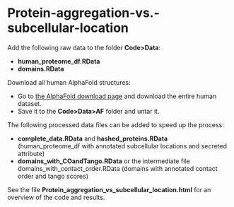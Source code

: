 # Protein-aggregation-vs.-subcellular-location

Add the following raw data to the folder **Code>Data**:
- **human_proteome_df.RData**
-  **domains.RData**

Download all human AlphaFold structures:
- Go to [the AlphaFold download page](https://www.alphafold.ebi.ac.uk/download) and download the entire human dataset.
- Save it to the **Code>Data>AF** folder and untar it.

The following processed data files can be added to speed up the process:
-  **complete_data.RData** and **hashed_proteins.RData** (human_proteome_df with annotated subcellular locations and secreted attribute)
-  **domains_with_COandTango.RData** or the intermediate file domains_with_contact_order.RData (domains with annotated contact order and tango scores)

See the file **Protein_aggregation_vs_subcellular_location.html** for an overview of the code and results.

